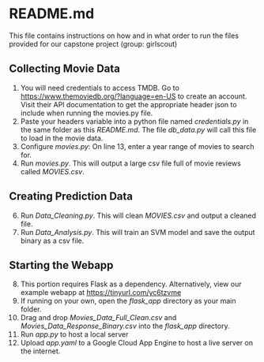 # README.md
This file contains instructions on how and in what order to run the files provided for our capstone project (group: girlscout)
## Collecting Movie Data
1. You will need credentials to access TMDB. Go to https://www.themoviedb.org/?language=en-US to create an account. Visit their API documentation to get the appropriate header json to include when running the movies.py file.
2. Paste your headers variable into a python file named *credentials.py* in the same folder as this *README.md*. The file *db_data.py* will call this file to load in the movie data.
3. Configure *movies.py*:
On line 13, enter a year range of movies to search for.
4. Run *movies.py*. This will output a large csv file full of movie reviews called *MOVIES.csv*.
## Creating Prediction Data
6. Run *Data_Cleaning.py*. This will clean *MOVIES.csv* and output a cleaned file.
7. Run *Data_Analysis.py*. This will train an SVM model and save the output binary as a csv file.
## Starting the Webapp
8. This portion requires Flask as a dependency. Alternatively, view our example webapp at https://tinyurl.com/yc6tzvme
9. If running on your own, open the *flask_app* directory as your main folder.
10. Drag and drop *Movies_Data_Full_Clean.csv* and *Movies_Data_Response_Binary.csv* into the *flask_app* directory.
11. Run *app.py* to host a local server
12. Upload *app.yaml* to a Google Cloud App Engine to host a live server on the internet.
